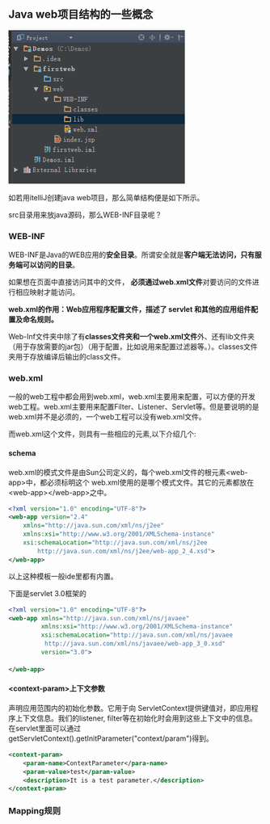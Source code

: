 ## Java web项目结构的一些概念

![](image/webapp0.png)

如若用itelliJ创建java web项目，那么简单结构便是如下所示。

src目录用来放java源码，那么WEB-INF目录呢？

### WEB-INF
WEB-INF是Java的WEB应用的**安全目录**。所谓安全就是**客户端无法访问，只有服务端可以访问的目录**。

如果想在页面中直接访问其中的文件， **必须通过web.xml文件**对要访问的文件进行相应映射才能访问。

**web.xml的作用：Web应用程序配置文件，描述了 servlet 和其他的应用组件配置及命名规则。**

Web-Inf文件夹中除了有**classes文件夹和一个web.xml文件**外、还有lib文件夹（用于存放需要的jar包）（用于配置，比如说用来配置过滤器等。）。classes文件夹用于存放编译后输出的class文件。

### web.xml
一般的web工程中都会用到web.xml，web.xml主要用来配置，可以方便的开发web工程。web.xml主要用来配置Filter、Listener、Servlet等。但是要说明的是web.xml并不是必须的，一个web工程可以没有web.xml文件。

而web.xml这个文件，则具有一些相应的元素,以下介绍几个:

#### schema
web.xml的模式文件是由Sun公司定义的，每个web.xml文件的根元素\<web-app\>中，都必须标明这个 web.xml使用的是哪个模式文件。其它的元素都放在\<web-app\>\</web-app\>之中。

``` xml
<?xml version="1.0" encoding="UTF-8"?>
<web-app version="2.4"
    xmlns="http://java.sun.com/xml/ns/j2ee"
    xmlns:xsi="http://www.w3.org/2001/XMLSchema-instance"
    xsi:schemaLocation="http://java.sun.com/xml/ns/j2ee
        http://java.sun.com/xml/ns/j2ee/web-app_2_4.xsd">
</web-app>
```

以上这种模板一般ide里都有内置。

下面是servlet 3.0框架的
``` xml
<?xml version="1.0" encoding="UTF-8"?>
<web-app xmlns="http://java.sun.com/xml/ns/javaee"
         xmlns:xsi="http://www.w3.org/2001/XMLSchema-instance"
         xsi:schemaLocation="http://java.sun.com/xml/ns/javaee
		  http://java.sun.com/xml/ns/javaee/web-app_3_0.xsd"
         version="3.0">

</web-app>
```

#### \<context-param\>上下文参数
声明应用范围内的初始化参数。它用于向 ServletContext提供键值对，即应用程序上下文信息。我们的listener, filter等在初始化时会用到这些上下文中的信息。在servlet里面可以通过getServletContext().getInitParameter("context/param")得到。

``` xml
<context-param>
    <param-name>ContextParameter</para-name>
    <param-value>test</param-value>
    <description>It is a test parameter.</description>
</context-param>
```

####

### Mapping规则
